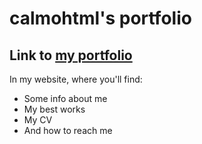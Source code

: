 # calmohtml's portfolio

## Link to [my portfolio](https://calmohtml.vercel.app/)

In my website, where you'll find:

- Some info about me
- My best works
- My CV
- And how to reach me
